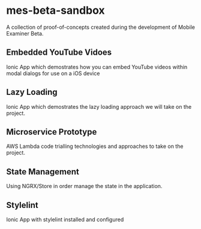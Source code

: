 # mes-beta-sandbox

A collection of proof-of-concepts created during the development of Mobile Examiner Beta.

## Embedded YouTube Vidoes

Ionic App which demostrates how you can embed YouTube videos within modal dialogs for use on a iOS device

## Lazy Loading

Ionic App which demostrates the lazy loading approach we will take on the project.

## Microservice Prototype

AWS Lambda code trialling technologies and approaches to take on the project.

## State Management

Using NGRX/Store in order manage the state in the application.

## Stylelint

Ionic App with stylelint installed and configured
